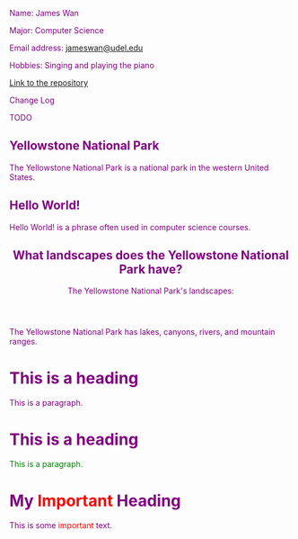 Name: James Wan

Major: Computer Science

Email address: jameswan@udel.edu

Hobbies: Singing and playing the piano

[Link to the repository](https://github.com/jameswan141/jameswan141.github.io)



Change Log



TODO



<section> 
  <h1>Yellowstone National Park</h1>
  <p>The Yellowstone National Park is a national park in the western United States.</p>
</section>



<article>
  <h2>Hello World!</h2>
  <p>Hello World! is a phrase often used in computer science courses.</p>
</article>



<article>
  <header>
    <h1>What landscapes does the Yellowstone National Park have?</h1>
    <p>The Yellowstone National Park's landscapes:</p>
  </header>
  <p>The Yellowstone National Park has lakes, canyons, rivers, and mountain ranges.</p>
</article>



<body style="color:purple;">
  <h1>This is a heading</h1>
  <p>This is a paragraph.</p>
</body>



<body>
  <h1 style="color:purple;">This is a heading</h1>
  <p style="color:green;">This is a paragraph.</p>
</body>



<!DOCTYPE html>
<html>
<head>
<style>
.colors {
  shade: 80%;
  color: red;
}
</style>
</head>
<body>

<h1>My <span class="colors">Important</span> Heading</h1>
<p>This is some <span class="colors">important</span> text.</p>

</body>
</html>

<script>
  
function myFunction() {
  
  var x = document.getElementsByClassName("city");
  
  for (var i = 0; i < x.length; i++) {
                               
    x[i].style.display = "none";
                               
  }
                               
}
                               
</script>
